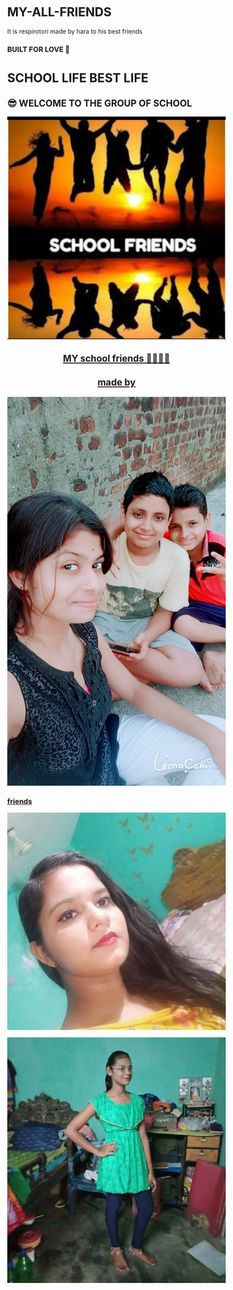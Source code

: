 # MY-ALL-FRIENDS
It is respirotori made by hara to his best friends
### BUILT FOR LOVE 🖤
# SCHOOL LIFE BEST LIFE
## 😎 WELCOME TO THE GROUP OF SCHOOL 
<p align="center"><a href="https://github.com/haraprasadhota"><img src="https://github.com/alokprus/kp/blob/master/school.jpg" alt="Bt">
  
## <p align="center"> MY school friends 🤗🤗😍😍
  
## <p align="center"> made by

<p align="center"><a href="https://github.com/haraprasadhota"><img src="https://github.com/alokprus/kp/blob/master/hara.jpg" alt="Bt">
</p>

### friends

<p align="center"><a href="https://github.com/haraprasadhota"><img src="https://github.com/alokprus/kp/blob/master/ananya.jpg" alt="Bt">
</p>


<p align="center"><a href="https://github.com/haraprasadhota"><img src="https://github.com/alokprus/kp/blob/master/bino.jpg" alt="Bt">
</p>
